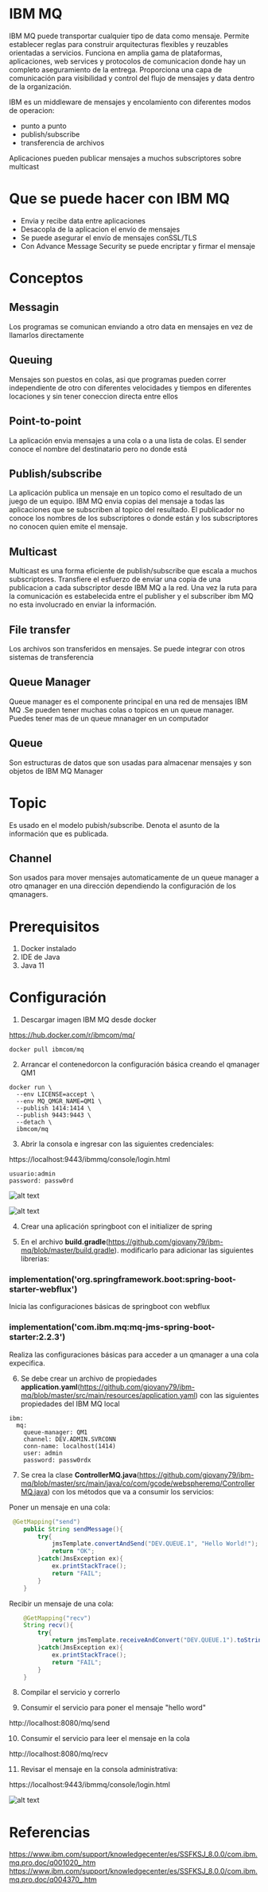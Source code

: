# IBM MQ

IBM MQ puede transportar cualquier tipo de data como mensaje. Permite establecer reglas para construir arquitecturas flexibles y reuzables orientadas a servicios. Funciona en amplia gama de plataformas, aplicaciones, web services y protocolos de comunicacion donde hay un completo aseguramiento de la entrega. Proporciona una capa de comunicación para visibilidad y control del flujo de mensajes y data dentro de la organización.

IBM es un middleware de mensajes y encolamiento con diferentes modos de operacion:
- punto a punto
- publish/subscribe
- transferencia de archivos

Aplicaciones pueden publicar mensajes a muchos subscriptores sobre multicast

# Que se puede hacer con IBM MQ
- Envia y recibe data entre aplicaciones
- Desacopla de la aplicacion el envío de mensajes
- Se puede asegurar el envío de mensajes conSSL/TLS
- Con Advance Message Security se puede encriptar y firmar el mensaje


# Conceptos

## Messagin
Los programas se comunican enviando a otro data en mensajes en vez de llamarlos directamente

## Queuing
Mensajes son puestos en colas, asi que programas pueden correr independiente de otro con diferentes velocidades y tiempos en diferentes locaciones y sin tener coneccion directa entre ellos

## Point-to-point
La aplicación envia mensajes a una cola o a una lista de colas. El sender conoce el nombre del destinatario pero no donde está

## Publish/subscribe
La aplicación publica un mensaje en un topico como el resultado de un juego de un equipo. IBM MQ envia copias del mensaje a todas las aplicaciones que se subscriben al topico del resultado. El publicador no conoce los nombres de los subscriptores o donde están y los subscriptores no conocen quien emite el mensaje.

## Multicast
Multicast es una forma eficiente de publish/subscribe que escala a muchos subscriptores. Transfiere el esfuerzo de enviar una copia de una publicacion a cada subscriptor desde IBM MQ a la red. Una vez la ruta para la comunicación es estabelecida entre el publisher y el subscriber ibm MQ no esta involucrado en enviar la información.

## File transfer
Los archivos son transferidos en mensajes. Se puede integrar con otros sistemas de transferencia

## Queue Manager
Queue manager es el componente principal en una red de mensajes IBM MQ .Se pueden tener muchas colas o topicos en un queue manager. Puedes tener mas de un queue mnanager en un computador

## Queue
Son estructuras de datos que son usadas para almacenar mensajes y son objetos de IBM MQ Manager

# Topic
Es usado en el modelo pubish/subscribe. Denota el asunto de la información que es publicada. 

## Channel
Son usados para mover mensajes automaticamente de un queue manager a otro qmanager en una dirección dependiendo la configuración de los qmanagers.

# Prerequisitos
1. Docker instalado
2. IDE de Java
3. Java 11

# Configuración

1. Descargar imagen IBM MQ desde docker

https://hub.docker.com/r/ibmcom/mq/

```console
docker pull ibmcom/mq
```

2. Arrancar el contenedorcon la configuración básica creando el qmanager QM1

```console
docker run \
  --env LICENSE=accept \
  --env MQ_QMGR_NAME=QM1 \
  --publish 1414:1414 \
  --publish 9443:9443 \
  --detach \
  ibmcom/mq
  ```
 3. Abrir la consola e ingresar con las siguientes credenciales:
 
 https://localhost:9443/ibmmq/console/login.html
 
 ```console
 usuario:admin
 password: passw0rd
```

![alt text](https://github.com/giovany79/ibm-mq/blob/master/images/ibm-mq-console.png)

![alt text](https://github.com/giovany79/ibm-mq/blob/master/images/ibmmq-console2.png)


4. Crear una aplicación springboot con el initializer de spring

5. En el archivo **build.gradle**(https://github.com/giovany79/ibm-mq/blob/master/build.gradle). modificarlo para adicionar las siguientes librerias:

### implementation('org.springframework.boot:spring-boot-starter-webflux')
Inicia las configuraciones básicas de springboot con webflux

### implementation('com.ibm.mq:mq-jms-spring-boot-starter:2.2.3')
Realiza las configuraciones básicas para acceder a un qmanager a una cola expecifica.

6. Se debe crear un archivo de propiedades **application.yaml**(https://github.com/giovany79/ibm-mq/blob/master/src/main/resources/application.yaml) con las siguientes propiedades del IBM MQ local

```console
ibm:
  mq:
    queue-manager: QM1
    channel: DEV.ADMIN.SVRCONN
    conn-name: localhost(1414)
    user: admin
    password: passw0rdx
```

7. Se crea la clase **ControllerMQ.java**(https://github.com/giovany79/ibm-mq/blob/master/src/main/java/co/com/gcode/webspheremq/ControllerMQ.java) con los métodos que va a consumir los servicios:

Poner un mensaje en una cola:
```java
 @GetMapping("send")
    public String sendMessage(){
        try{
            jmsTemplate.convertAndSend("DEV.QUEUE.1", "Hello World!");
            return "OK";
        }catch(JmsException ex){
            ex.printStackTrace();
            return "FAIL";
        }
    }

```
Recibir un mensaje de una cola:

```java
    @GetMapping("recv")
    String recv(){
        try{
            return jmsTemplate.receiveAndConvert("DEV.QUEUE.1").toString();
        }catch(JmsException ex){
            ex.printStackTrace();
            return "FAIL";
        }
    }
```
8. Compilar el servicio y correrlo

9. Consumir el servicio para poner el mensaje "hello word"

http://localhost:8080/mq/send

10. Consumir el servicio para leer el mensaje en la cola

http://localhost:8080/mq/recv

11. Revisar el mensaje en la consola administrativa:

https://localhost:9443/ibmmq/console/login.html

![alt text](https://github.com/giovany79/ibm-mq/blob/master/images/ibm-mq-contenidocola.png)


# Referencias
https://www.ibm.com/support/knowledgecenter/es/SSFKSJ_8.0.0/com.ibm.mq.pro.doc/q001020_.htm
https://www.ibm.com/support/knowledgecenter/es/SSFKSJ_8.0.0/com.ibm.mq.pro.doc/q004370_.htm
